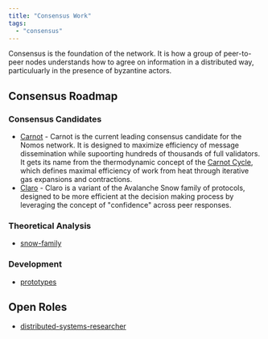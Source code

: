 ```yaml
---
title: "Consensus Work"
tags:
  - "consensus"
---
```


Consensus is the foundation of the network. It is how a group of peer-to-peer nodes understands how to agree on information in a distributed way, particuluarly in the presence of byzantine actors. 

## Consensus Roadmap
### Consensus Candidates
- [Carnot](roadmap/consensus/candidates/carnot/overview.md) - Carnot is the current leading consensus candidate for the Nomos network. It is designed to maximize efficiency of message dissemination while supoorting hundreds of thousands of full validators. It gets its name from the thermodynamic concept of the [Carnot Cycle](https://en.wikipedia.org/wiki/Carnot_cycle), which defines maximal efficiency of work from heat through iterative gas expansions and contractions. 
- [Claro](roadmap/consensus/candidates/claro.md) - Claro is a variant of the Avalanche Snow family of protocols, designed to be more efficient at the decision making process by leveraging the concept of "confidence" across peer responses. 


### Theoretical Analysis
- [snow-family](roadmap/consensus/theory/snow-family.md)

### Development
- [prototypes](roadmap/consensus/development/prototypes.md)

## Open Roles
- [distributed-systems-researcher](roles/distributed-systems-researcher.md)